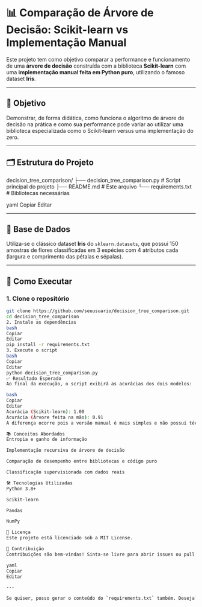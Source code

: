 # 📊 Comparação de Árvore de Decisão: Scikit-learn vs Implementação Manual

Este projeto tem como objetivo comparar a performance e funcionamento de uma **árvore de decisão** construída com a biblioteca **Scikit-learn** com uma **implementação manual feita em Python puro**, utilizando o famoso dataset **Iris**.

---

## 🧠 Objetivo

Demonstrar, de forma didática, como funciona o algoritmo de árvore de decisão na prática e como sua performance pode variar ao utilizar uma biblioteca especializada como o Scikit-learn versus uma implementação do zero.

---

## 🗂️ Estrutura do Projeto

decision_tree_comparison/ ├── decision_tree_comparison.py # Script principal do projeto ├── README.md # Este arquivo └── requirements.txt # Bibliotecas necessárias

yaml
Copiar
Editar

---

## 🧪 Base de Dados

Utiliza-se o clássico dataset **Iris** do `sklearn.datasets`, que possui 150 amostras de flores classificadas em 3 espécies com 4 atributos cada (largura e comprimento das pétalas e sépalas).

---

## 🚀 Como Executar

### 1. Clone o repositório
```bash
git clone https://github.com/seuusuario/decision_tree_comparison.git
cd decision_tree_comparison
2. Instale as dependências
bash
Copiar
Editar
pip install -r requirements.txt
3. Execute o script
bash
Copiar
Editar
python decision_tree_comparison.py
✅ Resultado Esperado
Ao final da execução, o script exibirá as acurácias dos dois modelos:

bash
Copiar
Editar
Acurácia (Scikit-learn): 1.00
Acurácia (Árvore feita na mão): 0.91
A diferença ocorre pois a versão manual é mais simples e não possui técnicas avançadas como poda, controle de overfitting, etc.

📚 Conceitos Abordados
Entropia e ganho de informação

Implementação recursiva de árvore de decisão

Comparação de desempenho entre bibliotecas e código puro

Classificação supervisionada com dados reais

🛠️ Tecnologias Utilizadas
Python 3.8+

Scikit-learn

Pandas

NumPy

📄 Licença
Este projeto está licenciado sob a MIT License.

🤝 Contribuição
Contribuições são bem-vindas! Sinta-se livre para abrir issues ou pull requests.

yaml
Copiar
Editar

---

Se quiser, posso gerar o conteúdo do `requirements.txt` também. Deseja?







